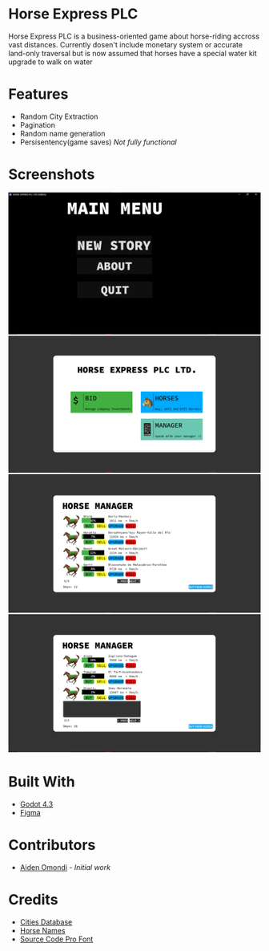 # Horse Express PLC
Horse Express PLC is a business-oriented game about horse-riding accross vast distances. Currently dosen't include monetary system or accurate land-only traversal but is now assumed that horses have a special water kit upgrade to walk on water

# Features
- Random City Extraction
- Pagination
- Random name generation
- Persisentency(game saves) *Not fully functional*

# Screenshots
![Main Menu](image.png)
![Business Area](image-1.png)
![Page 1](image-2.png)
![Paging Functionality](image-3.png)

# Built With
- [Godot 4.3](https://godotengine.org)
- [Figma](https://figma.com)

# Contributors
- [Aiden Omondi](https://github.com/BrakingChanges) - *Initial work*

# Credits
- [Cities Database](https://github.com/dr5hn/countries-states-cities-database)
- [Horse Names](https://github.com/dominictarr/random-name/)
- [Source Code Pro Font](https://fonts.google.com/specimen/Source+Code+Pro)

